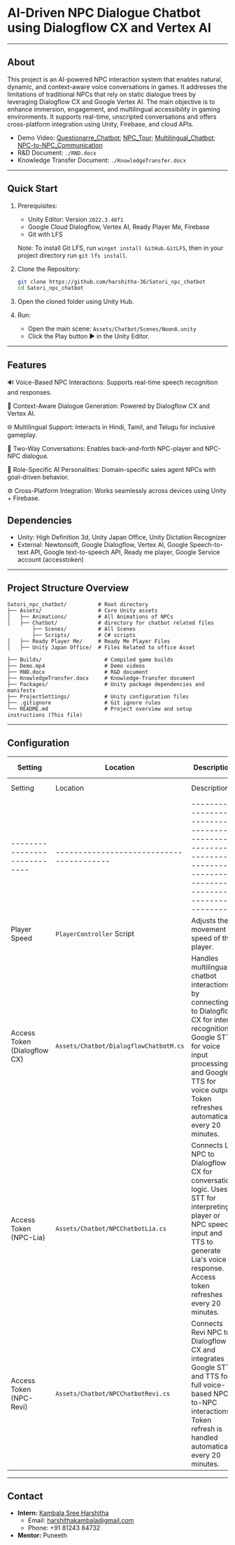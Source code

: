 # AI-Driven NPC Dialogue Chatbot using Dialogflow CX and Vertex AI


<!-- Briefly describe the project in one sentence. --> 

---

## About


This project is an AI-powered NPC interaction system that enables natural, dynamic, and context-aware voice conversations in games. It addresses the limitations of traditional NPCs that rely on static dialogue trees by leveraging Dialogflow CX and Google Vertex AI. The main objective is to enhance immersion, engagement, and multilingual accessibility in gaming environments. It supports real-time, unscripted conversations and offers cross-platform integration using Unity, Firebase, and cloud APIs.

- Demo Video: [Questionarre_Chatbot](https://youtu.be/7aSThXTeyU0);
[NPC_Tour](https://youtu.be/ObTkR59b23E);
[Multilingual_Chatbot](https://youtu.be/tsYQXvI0EHQ);
[NPC-to-NPC_Communication](https://youtu.be/3cr8nwjyxWc)
- R&D Document: `./RND.docx`
- Knowledge Transfer Document: `./KnowledgeTransfer.docx`

---

## Quick Start

1. Prerequisites:
   - Unity Editor: Version `2022.3.48f1`
   - Google Cloud Dialogflow, Vertex AI, Ready Player Me, Firebase
   - Git with LFS

   Note: To install Git LFS, run `winget install GitHub.GitLFS`, then in your project directory run `git lfs install`. <!-- Git lfs is important to sync large files with git -->

2. Clone the Repository:

   ```bash
   git clone https://github.com/harshitha-36/Satori_npc_chatbot
   cd Satori_npc_chatbot
   ```

3. Open the cloned folder using Unity Hub.

4. Run:
   - Open the main scene: `Assets/Chatbot/Scenes/NoonA.unity`
   - Click the Play button ▶️ in the Unity Editor.

---

## Features

🔊 Voice-Based NPC Interactions: Supports real-time speech recognition and responses.

🧠 Context-Aware Dialogue Generation: Powered by Dialogflow CX and Vertex AI.

🌐 Multilingual Support: Interacts in Hindi, Tamil, and Telugu for inclusive gameplay.

🔁 Two-Way Conversations: Enables back-and-forth NPC-player and NPC-NPC dialogue.

🧩 Role-Specific AI Personalities: Domain-specific sales agent NPCs with goal-driven behavior.

⚙️ Cross-Platform Integration: Works seamlessly across devices using Unity + Firebase.

## Dependencies <!-- (Extra Tools/Frameworks/Packages) -->

- Unity: High Definition 3d, Unity Japan Office, Unity Dictation Recognizer
- External: Newtonsoft, Google Dialogflow, Vertex AI, Google Speech-to-text API, Google text-to-speech API, Ready me player, Google Service account (accesstoken)


---

## Project Structure Overview

```
Satori_npc_chatbot/          # Root directory
├── Assets/                  # Core Unity assets
│   ├── Animations/          # All Animations of NPCs
│   ├── Chatbot/             # directory for chatbot related files
        ├── Scenes/          # All Scenes
        ├── Scripts/         # C# scripts
│   ├── Ready Player Me/     # Ready Me Player Files
│   ├── Unity Japan Office/  # Files Related to office Asset

├── Builds/                    # Compiled game builds
├── Demo.mp4                   # Demo videos
├── RND.docx                   # R&D document
├── KnowledgeTransfer.docx     # Knowledge-Transfer document
├── Packages/                  # Unity package dependencies and manifests
├── ProjectSettings/           # Unity configuration files
├── .gitignore                 # Git ignore rules
└── README.md                  # Project overview and setup instructions (This file)
```

---

## Configuration

<!-- List any important settings that can be adjusted or need to be modified. -->
<!-- remove / add more if needed -->

| Setting               | Location                   | Description                                                  | Default Value            |
|------------------------|----------------------------|--------------------------------------------------------------|--------------------------|
| Setting                    | Location                               | Description                                                                                                        | Default Value            |
|----------------------------|----------------------------------------|--------------------------------------------------------------------------------------------------------------------|--------------------------|
| Player Speed               | `PlayerController` Script              | Adjusts the movement speed of the player.                                                                         | `5.0`                    |
| Access Token (Dialogflow CX) | `Assets/Chatbot/DialogflowChatbotM.cs` | Handles multilingual chatbot interactions by connecting to Dialogflow CX for intent recognition, Google STT for voice input processing, and Google TTS for voice output. Token refreshes automatically every 20 minutes. |                          |
| Access Token (NPC-Lia)     | `Assets/Chatbot/NPCChatbotLia.cs`      | Connects Lia NPC to Dialogflow CX for conversation logic. Uses STT for interpreting player or NPC speech input and TTS to generate Lia's voice response. Access token refreshes every 20 minutes. |                          |
| Access Token (NPC-Revi)    | `Assets/Chatbot/NPCChatbotRevi.cs`     | Connects Revi NPC to Dialogflow CX and integrates Google STT and TTS for full voice-based NPC-to-NPC interactions. Token refresh is handled automatically every 20 minutes. |                          |

---

## Contact

- **Intern:** [Kambala Sree Harshitha](hhttps://www.linkedin.com/in/sreeharshitha/)
  - Email: [harshithakambala@gmail.com](mailto:harshithakambala@gmail.com)
  - Phone: +91 81243 84732    <!-- Phone is optional -->
- **Mentor:** Puneeth

